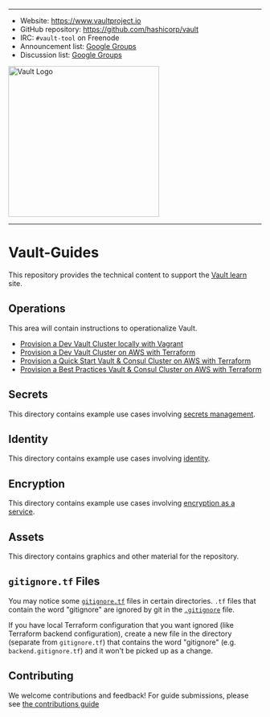 ----
-	Website: https://www.vaultproject.io
-	GitHub repository: https://github.com/hashicorp/vault
-	IRC: `#vault-tool` on Freenode
-	Announcement list: [Google Groups](https://groups.google.com/group/hashicorp-announce)
-	Discussion list: [Google Groups](https://groups.google.com/group/vault-tool)

<img width="300" alt="Vault Logo" src="https://cloud.githubusercontent.com/assets/416727/24112835/03b57de4-0d58-11e7-81f5-9056cac5b427.png">

----
# Vault-Guides

This repository provides the technical content to support the [Vault learn](https://learn.hashicorp.com/vault/) site.

## Operations

This area will contain instructions to operationalize Vault.

- [Provision a Dev Vault Cluster locally with Vagrant](operations/provision-vault/dev/vagrant-local)
- [Provision a Dev Vault Cluster on AWS with Terraform](operations/provision-vault/dev/terraform-aws)
- [Provision a Quick Start Vault & Consul Cluster on AWS with Terraform](operations/provision-vault/quick-start/terraform-aws)
- [Provision a Best Practices Vault & Consul Cluster on AWS with Terraform](operations/provision-vault/best-practices/terraform-aws)

## Secrets

This directory contains example use cases involving [secrets management](https://www.vaultproject.io/docs/secrets/index.html).

## Identity

This directory contains example use cases involving [identity](https://www.vaultproject.io/docs/auth/index.html).

## Encryption

This directory contains example use cases involving [encryption as a service](https://www.vaultproject.io/docs/secrets/transit/index.html).

## Assets

This directory contains graphics and other material for the repository.

## `gitignore.tf` Files

You may notice some [`gitignore.tf`](operations/provision-consul/best-practices/terraform-aws/gitignore.tf) files in certain directories. `.tf` files that contain the word "gitignore" are ignored by git in the [`.gitignore`](./.gitignore) file.

If you have local Terraform configuration that you want ignored (like Terraform backend configuration), create a new file in the directory (separate from `gitignore.tf`) that contains the word "gitignore" (e.g. `backend.gitignore.tf`) and it won't be picked up as a change.

## Contributing

We welcome contributions and feedback! For guide submissions, please see [the contributions guide](CONTRIBUTING.md)
